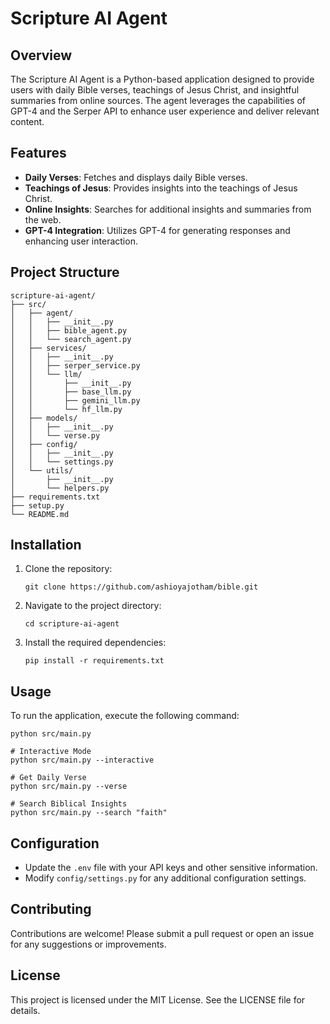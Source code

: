 # Scripture AI Agent

## Overview
The Scripture AI Agent is a Python-based application designed to provide users with daily Bible verses, teachings of Jesus Christ, and insightful summaries from online sources. The agent leverages the capabilities of GPT-4 and the Serper API to enhance user experience and deliver relevant content.

## Features
- **Daily Verses**: Fetches and displays daily Bible verses.
- **Teachings of Jesus**: Provides insights into the teachings of Jesus Christ.
- **Online Insights**: Searches for additional insights and summaries from the web.
- **GPT-4 Integration**: Utilizes GPT-4 for generating responses and enhancing user interaction.

## Project Structure
```
scripture-ai-agent/
├── src/
│   ├── agent/
│   │   ├── __init__.py
│   │   ├── bible_agent.py
│   │   └── search_agent.py
│   ├── services/
│   │   ├── __init__.py
│   │   ├── serper_service.py
│   │   └── llm/
│   │       ├── __init__.py
│   │       ├── base_llm.py
│   │       ├── gemini_llm.py
│   │       └── hf_llm.py
│   ├── models/
│   │   ├── __init__.py
│   │   └── verse.py
│   ├── config/
│   │   ├── __init__.py
│   │   └── settings.py
│   └── utils/
│       ├── __init__.py
│       └── helpers.py
├── requirements.txt
├── setup.py
└── README.md
```

## Installation
1. Clone the repository:
   ```
   git clone https://github.com/ashioyajotham/bible.git

   ```
2. Navigate to the project directory:
   ```
   cd scripture-ai-agent
   ```
3. Install the required dependencies:
   ```
   pip install -r requirements.txt
   ```

## Usage
To run the application, execute the following command:
```
python src/main.py

# Interactive Mode
python src/main.py --interactive

# Get Daily Verse
python src/main.py --verse

# Search Biblical Insights
python src/main.py --search "faith"
```

## Configuration
- Update the `.env` file with your API keys and other sensitive information.
- Modify `config/settings.py` for any additional configuration settings.

## Contributing
Contributions are welcome! Please submit a pull request or open an issue for any suggestions or improvements.

## License
This project is licensed under the MIT License. See the LICENSE file for details.
